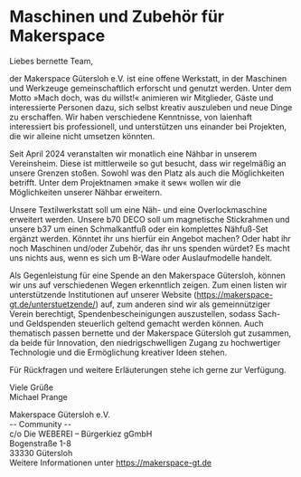 # Maschinen und Zubehör für Makerspace

Liebes bernette Team,

der Makerspace Gütersloh e.V. ist eine offene Werkstatt, in der Maschinen und Werkzeuge gemeinschaftlich erforscht und genutzt werden. Unter dem Motto »Mach doch, was du willst!« animieren wir Mitglieder, Gäste und interessierte Personen dazu, sich selbst kreativ auszuleben und neue Dinge zu erschaffen. Wir haben verschiedene Kenntnisse, von laienhaft interessiert bis professionell, und unterstützen uns einander bei Projekten, die wir alleine nicht umsetzen könnten.

Seit April 2024 veranstalten wir monatlich eine Nähbar in unserem Vereinsheim. Diese ist mittlerweile so gut besucht, dass wir regelmäßig an unsere Grenzen stoßen. Sowohl was den Platz als auch die Möglichkeiten betrifft. Unter dem Projektnamen »make it sew« wollen wir die Möglichkeiten unserer Nähbar erweitern.

Unsere Textilwerkstatt soll um eine Näh- und eine Overlockmaschine erweitert werden. Unsere b70 DECO soll um magnetische Stickrahmen und unsere b37 um einen Schmalkantfuß oder ein komplettes Nähfuß-Set ergänzt werden. Könntet ihr uns hierfür ein Angebot machen? Oder habt ihr noch Maschinen und/oder Zubehör, das ihr uns spenden würdet? Es macht uns nichts aus, wenn es sich um B-Ware oder Auslaufmodelle handelt.

Als Gegenleistung für eine Spende an den Makerspace Gütersloh, können wir uns auf verschiedenen Wegen erkenntlich zeigen.
Zum einen listen wir unterstützende Institutionen auf unserer Website (https://makerspace-gt.de/unterstuetzende/) auf, zum anderen sind wir als gemeinnütziger Verein berechtigt, Spendenbescheinigungen auszustellen, sodass Sach- und Geldspenden steuerlich geltend gemacht werden können.
Auch thematisch passen bernette und der Makerspace Gütersloh gut zusammen, da beide für Innovation, den niedrigschwelligen Zugang zu hochwertiger Technologie und die Ermöglichung kreativer Ideen stehen.

Für Rückfragen und weitere Erläuterungen stehe ich gerne zur Verfügung.

Viele Grüße  
Michael Prange

Makerspace Gütersloh e.V.  
-- Community --  
c/o Die WEBEREI – Bürgerkiez gGmbH  
Bogenstraße 1-8  
33330 Gütersloh  
Weitere Informationen unter https://makerspace-gt.de
